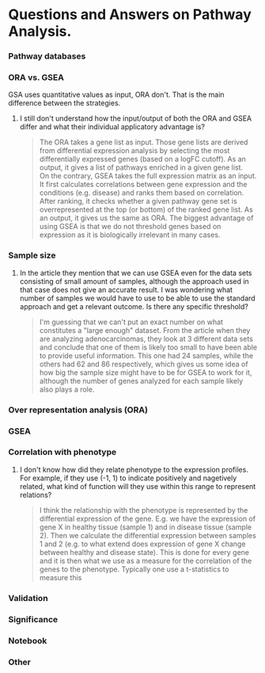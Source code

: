 # Questions and Answers on Pathway Analysis.


### Pathway databases



### ORA vs. GSEA
GSA uses quantitative values as input, ORA don't. That is the main difference between the strategies.

1. I still don't understand how the input/output of both the ORA and GSEA differ and what their individual applicatory advantage is?
   > The ORA takes a gene list as input. Those gene lists are derived from differential expression analysis by selecting the most differentially expressed genes (based on a logFC cutoff). As an output, it gives a list of pathways enriched in a given gene list.  
   > On the contrary, GSEA takes the full expression matrix as an input. It first calculates correlations between gene expression and the conditions (e.g. disease) and ranks them based on correlation. After ranking, it checks whether a given pathway gene set is overrepresented at the top (or bottom) of the ranked gene list. As an output, it gives us the same as ORA.
   > The biggest advantage of using GSEA is that we do not threshold genes based on expression as it is biologically irrelevant in many cases.

### Sample size
1. In the article they mention that we can use GSEA even for the data sets consisting of small amount of samples, although the approach used in that case does not give an accurate result. I was wondering what number of samples we would have to use to be able to use the standard approach and get a relevant outcome. Is there any specific threshold?
   > I'm guessing that we can't put an exact number on what constitutes a "large enough" dataset. From the article when they are analyzing adenocarcinomas, they look at 3 different data sets and conclude that one of them is likely too small to have been able to provide useful information. This one had 24 samples, while the others had 62 and 86 respectively, which gives us some idea of how big the sample size might have to be for GSEA to work for it, although the number of genes analyzed for each sample likely also plays a role. 


### Over representation analysis (ORA)

### GSEA

### Correlation with phenotype

1. I don't know how did they relate phenotype to the expression profiles. For example, if they use (-1, 1) to indicate positively and nagetively related, what kind of function will they use within this range to represent relations?
   > I think the relationship with the phenotype is represented by the differential expression of the gene. E.g. we have the expression of gene X in healthy tissue (sample 1) and in disease tissue (sample 2). Then we calculate the differential expression between samples 1 and 2 (e.g. to what extend does expression of gene X change between healthy and disease state). This is done for every gene and it is then what we use as a measure for the correlation of the genes to the phenotype.
      > Typically one use a t-statistics to measure this 
### Validation

### Significance



### Notebook


### Other 
